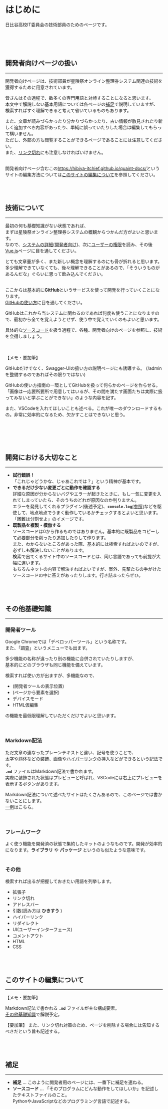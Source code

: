 # はじめに

日比谷高校IT委員会の技術部員のためのページです。  
<br><br><br><br>

## 開発者向けページの扱い
---

開発者向けページは、技術部員が星陵祭オンライン整理券システム関連の技術を獲得するために用意されています。  

皆さんはその過程で、数多くの専門用語と対峙することになると思います。  
本文中で解説しない基本用語については各ページの[補足](#_9)で説明していますが、  
検索すればすぐ理解できると考えて省いているものもあります。  

また、文章が読みづらかったり分かりづらかったり、古い情報が散見されたり新しく追加すべき内容があったり、単純に誤っていたりした場合は編集してもらって構いません。<br>
ただし、外部の方も閲覧することができるページであることには注意してください。<br>
また、[リンク切れ](#_7)にも注意しなければいけません。<br>
<br>

開発者向けページ含むこの<https://hibiya-itchief.github.io/quaint-docs/>というサイトの編集方法については[このサイトの編集について](#_8)を参照してください。
<br><br><br><br>

## 技術について
---
最初の何も基礎知識がない状態であれば、<br>
まずは星陵祭オンライン整理券システムの概観からつかんだ方がよいと思います。<br>
なので、[システムの詳細(開発者向け)](https://hibiya-itchief.github.io/quaint-docs/developer/system-developer/)、次に[ユーザーの権限](https://hibiya-itchief.github.io/quaint-docs/detail/role/)を読み、その後[Vue.js](https://hibiya-itchief.github.io/quaint-docs/developer/vue-js/)ページに目を通してください。<br>

とても文章量が多く、また新しい概念を理解するのにも骨が折れると思います。<br>
多少理解できていなくても、後々理解できることがあるので、「そういうものがあるんだな」ぐらいに思って飲み込んでください。<br>
<br>

ここからは基本的に**GitHub**というサービスを使って開発を行っていくことになります。<br>
[GitHubの使い方](https://hibiya-itchief.github.io/quaint-docs/developer/github/)に目を通してください。<br>

GitHubはこれから当システムに関わるのであれば何度も使うことになりますので、最初から全てを覚えようとせず、使う中で覚えていくのもよいと思います。<br>

具体的な[ソースコード](#_9)を扱う過程で、各種、開発者向けのページを参照し、技術を会得しましょう。<br>
<br>
<br>

【メモ・要加筆】

GitHubだけでなく、Swagger-UIの扱い方の説明ページにも誘導する。
(/adminを整備するのであればその限りではない)

GitHubの使い方指南の一環としてGitHubを扱って何らかのページを作らせる。<br>
「画像は一応要所要所で用意してはいるが、その間を満たす画面たちは実際に扱ってみないと学ぶことができない」のような内容を記す。

また、VSCodeを入れてほしいことも述べる。これが唯一のダウンロードするもの。非常に効率的になるため、欠かすことはできないと思う。


<br><br><br><br>

## 開発における大切なこと
---
* **試行錯誤！**<br>
「これじゃどうかな、じゃあこれでは？」という精神が基本です。
* **できるだけ少ない変更ごとに動作を確認する**<br>
詳細な原因が分からないバグやエラーが起きたときに、もし一気に変更を入れてしまっていたら、そのうちのどれが原因なのか判りません。<br>
エラーを発見してくれるプラグイン(後述予定)、**`console.log`**[(参照)](https://hibiya-itchief.github.io/quaint-docs/developer/js-ts/#_3)などを駆使して、地点地点でうまく動作しているかチェックするとよいと思います。<br>
「困難は分割せよ」のイメージです。
* **既製品を複製・模倣する**<br>
ソースコードは0から作るものではありません。基本的に既製品をコピーして必要部分を削ったり追加したりして作ります。<br>
また、わからないところがあった際、基本的には検索すればよいのですが、必ずしも解決しないことがあります。<br>
検索で出てくるサイト中のソースコードとは、同じ言語であっても前提が大幅に違います。<br>
もちろんネットの内容で解決すればよいですが、案外、先輩たちの手がけたソースコードの中に答えがあったりします。行き詰まったらぜひ。
<br><br><br><br>

## その他基礎知識
---
### 開発者ツール
Google Chromeでは「デベロッパーツール」という名称です。<br>
また、「調査」というメニューでも出ます。<br>

多少機能の名称が違ったり別の機能に合併されていたりしますが、<br>
基本的にどのブラウザも同じ機能を備えています。<br>

検索すれば使い方が出ますが、多機能なので、<br>

* (開発者ツールの表示位置)
* (ページから要素を選択)
* デバイスモード
* HTML仮編集

の機能を最低限理解していただくだけでよいと思います。
<br><br><br>

### Markdown記法
ただ文章の連なったプレーンテキストと違い、記号を使うことで、<br>
太字や斜体などの装飾、画像や[ハイパーリンク](#_7)の挿入などができるという記法です。<br>
 **`.md`** ファイルはMarkdown記法で書かれます。<br>
実際に装飾された状態はプレビューと呼ばれ、VSCodeには右上にプレビューを表示するボタンがあります。<br>

Markdown記法について述べたサイトはたくさんあるので、このページでは書かないことにします。<br>
[一例](https://qiita.com/kamorits/items/6f342da395ad57468ae3)はこちら。<br><br><br>


### フレームワーク
よく使う機能を開発済の状態で集約したキットのようなものです。開発が効率的になります。**ライブラリ** や **パッケージ** というのも似たような意味です。
<br><br>

### その他
検索すれば出るが把握しておきたい用語を列挙します。

* 拡張子
* リンク切れ
* アドレスバー
* 引数(読み方は **ひきすう** )
* ハイパーリンク
* リダイレクト
* UI(ユーザーインターフェース)
* コメントアウト
* HTML
* CSS
<br><br><br><br>

## このサイトの編集について
---

【メモ・要加筆】

Markdown記法で書かれる **`.md`** ファイルが主な構成要素。<br>
[その他基礎知識](#markdown)で解説予定。<br>

【要加筆】
また、リンク切れ対策のため、ページを削除する場合には告知するべきだという旨も記述する。
<br><br><br><br>

## 補足
---
* **補足** … このように開発者用のページには、一番下に補足を連ねる。
* **ソースコード** … 「そのプログラムにどんな動作をしてほしいか」を記述したテキストファイルのこと。<br>
PythonやJavaScriptなどのプログラミング言語で記述する。
<br><br><br><br>


